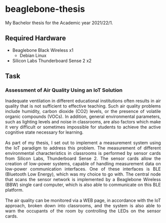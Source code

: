 # beaglebone-thesis

My Bachelor thesis for the Academic year 2021/22/1.

## Required Hardware

* Beaglebone Black Wireless x1
  * Debian Linux
* Silicon Labs Thunderboard Sense 2 x2

## Task

### Assessment of Air Quality Using an IoT Solution
<div align="justify">
 Inadequate ventilation in different educational institutions often results in air quality that is not sufficient to effective teaching. Such air quality problems include humidity, carbon dioxide (CO2) levels, or the presence of volatile organic compounds (VOCs). In addition, general environmental parameters, such as lighting levels and noise in classrooms, are also factors which make it very difficult or sometimes impossible for students to achieve the active cognitive state necessary for learning. <br /><br />
As part of my thesis, I set out to implement a measurement system using the IoT paradigm to address this problem. The measurement of different environmental characteristics in classrooms is performed by sensor cards from Silicon Labs, Thunderboard Sense 2. The sensor cards allow the creation of low-power systems, capable of handling measurement data on low-power communication interfaces. One of these interfaces is BLE (Bluetooth Low Energy), which was my choice to go with. The central node that scans the sensor network is implemented by a Beaglebone Wireless (BBW) single card computer, which is also able to communicate on this BLE platform. <br /><br />
The air quality can be monitored via a WEB page, in accordance with the IoT approach, broken down into classrooms, and the system is also able to warn the occupants of the room by controlling the LEDs on the sensor cards.
</div>



